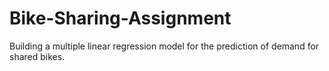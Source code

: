 # Bike-Sharing-Assignment
 Building a multiple linear regression model for the prediction of demand for shared bikes.

